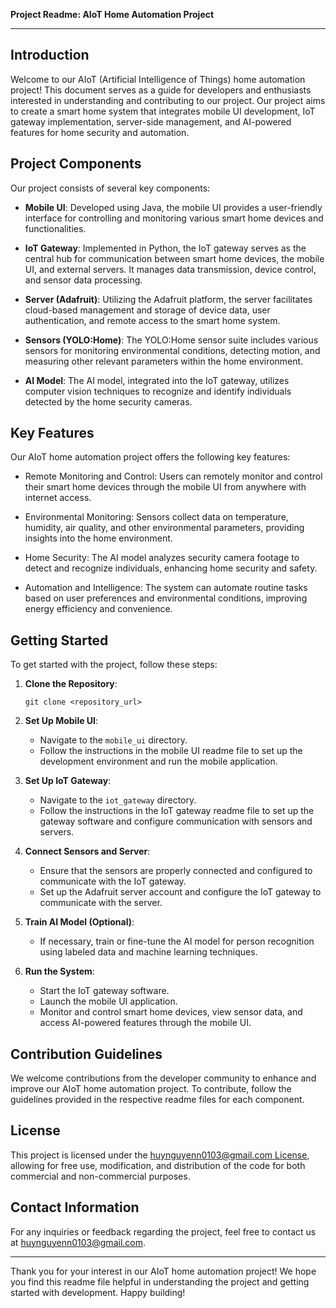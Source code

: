 **Project Readme: AIoT Home Automation Project**

---

## Introduction

Welcome to our AIoT (Artificial Intelligence of Things) home automation project! This document serves as a guide for developers and enthusiasts interested in understanding and contributing to our project. Our project aims to create a smart home system that integrates mobile UI development, IoT gateway implementation, server-side management, and AI-powered features for home security and automation.

## Project Components

Our project consists of several key components:

- **Mobile UI**: Developed using Java, the mobile UI provides a user-friendly interface for controlling and monitoring various smart home devices and functionalities.
  
- **IoT Gateway**: Implemented in Python, the IoT gateway serves as the central hub for communication between smart home devices, the mobile UI, and external servers. It manages data transmission, device control, and sensor data processing.
  
- **Server (Adafruit)**: Utilizing the Adafruit platform, the server facilitates cloud-based management and storage of device data, user authentication, and remote access to the smart home system.
  
- **Sensors (YOLO:Home)**: The YOLO:Home sensor suite includes various sensors for monitoring environmental conditions, detecting motion, and measuring other relevant parameters within the home environment.
  
- **AI Model**: The AI model, integrated into the IoT gateway, utilizes computer vision techniques to recognize and identify individuals detected by the home security cameras.

## Key Features

Our AIoT home automation project offers the following key features:

- Remote Monitoring and Control: Users can remotely monitor and control their smart home devices through the mobile UI from anywhere with internet access.
  
- Environmental Monitoring: Sensors collect data on temperature, humidity, air quality, and other environmental parameters, providing insights into the home environment.
  
- Home Security: The AI model analyzes security camera footage to detect and recognize individuals, enhancing home security and safety.
  
- Automation and Intelligence: The system can automate routine tasks based on user preferences and environmental conditions, improving energy efficiency and convenience.

## Getting Started

To get started with the project, follow these steps:

1. **Clone the Repository**: 
   ```
   git clone <repository_url>
   ```

2. **Set Up Mobile UI**: 
   - Navigate to the `mobile_ui` directory.
   - Follow the instructions in the mobile UI readme file to set up the development environment and run the mobile application.

3. **Set Up IoT Gateway**: 
   - Navigate to the `iot_gateway` directory.
   - Follow the instructions in the IoT gateway readme file to set up the gateway software and configure communication with sensors and servers.

4. **Connect Sensors and Server**: 
   - Ensure that the sensors are properly connected and configured to communicate with the IoT gateway.
   - Set up the Adafruit server account and configure the IoT gateway to communicate with the server.

5. **Train AI Model (Optional)**: 
   - If necessary, train or fine-tune the AI model for person recognition using labeled data and machine learning techniques.

6. **Run the System**: 
   - Start the IoT gateway software.
   - Launch the mobile UI application.
   - Monitor and control smart home devices, view sensor data, and access AI-powered features through the mobile UI.

## Contribution Guidelines

We welcome contributions from the developer community to enhance and improve our AIoT home automation project. To contribute, follow the guidelines provided in the respective readme files for each component.

## License

This project is licensed under the [huynguyenn0103@gmail.com License](LICENSE), allowing for free use, modification, and distribution of the code for both commercial and non-commercial purposes.

## Contact Information

For any inquiries or feedback regarding the project, feel free to contact us at [huynguyenn0103@gmail.com](mailto:huynguyenn0103@gmail.com).

---

Thank you for your interest in our AIoT home automation project! We hope you find this readme file helpful in understanding the project and getting started with development. Happy building!